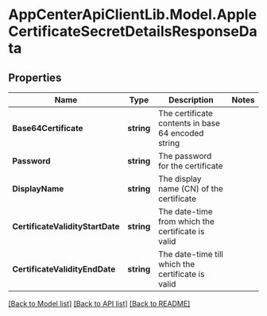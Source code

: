 # AppCenterApiClientLib.Model.AppleCertificateSecretDetailsResponseData
## Properties

Name | Type | Description | Notes
------------ | ------------- | ------------- | -------------
**Base64Certificate** | **string** | The certificate contents in base 64 encoded string | 
**Password** | **string** | The password for the certificate | 
**DisplayName** | **string** | The display name (CN) of the certificate | 
**CertificateValidityStartDate** | **string** | The date-time from which the certificate is valid | 
**CertificateValidityEndDate** | **string** | The date-time till which the certificate is valid | 

[[Back to Model list]](../README.md#documentation-for-models) [[Back to API list]](../README.md#documentation-for-api-endpoints) [[Back to README]](../README.md)

